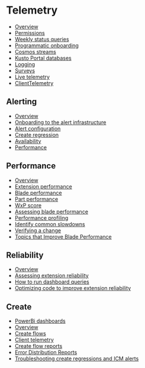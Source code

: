 
<a name="telemetry"></a>
# Telemetry

  * [Overview](top-extensions-telemetry.md#overview)
* [Permissions](top-extensions-telemetry.md#permissions)
* [Weekly status queries](top-extensions-telemetry.md#weekly-status-queries)
* [Programmatic onboarding](top-extensions-telemetry.md#programmatic-onboarding)
* [Cosmos streams](top-extensions-telemetry.md#cosmos-streams)
* [Kusto Portal databases](top-extensions-telemetry.md#kusto-portal-databases)
* [Logging](top-extensions-telemetry.md#logging)
* [Surveys](top-extensions-telemetry.md#surveys)
* [Live telemetry](top-extensions-telemetry.md#live-telemetry)
* [ClientTelemetry](top-extensions-telemetry.md#clienttelemetry)

 
<a name="telemetry-alerting"></a>
## Alerting

  * [Overview](top-extensions-telemetry-alerting.md#overview)
* [Onboarding to the alert infrastructure](top-extensions-telemetry-alerting.md#onboarding-to-the-alert-infrastructure)
* [Alert configuration](top-extensions-telemetry-alerting.md#alert-configuration)
* [Create regression](top-extensions-telemetry-alerting.md#create-regression)
* [Availability](top-extensions-telemetry-alerting.md#availability)
* [Performance](top-extensions-telemetry-alerting.md#performance)


<a name="telemetry-performance"></a>
## Performance

  * [Overview](portalfx-performance-overview.md#overview)
* [Extension performance](portalfx-performance-overview.md#extension-performance)
* [Blade performance](portalfx-performance-overview.md#blade-performance)
* [Part performance](portalfx-performance-overview.md#part-performance)
* [WxP score](portalfx-performance-overview.md#wxp-score)
* [Assessing blade performance](portalfx-performance-overview.md#assessing-blade-performance)
* [Performance profiling](portalfx-performance-overview.md#performance-profiling)
* [Identify common slowdowns](portalfx-performance-overview.md#identify-common-slowdowns)
* [Verifying a change](portalfx-performance-overview.md#verifying-a-change)
* [Topics that Improve Blade Performance](portalfx-performance-overview.md#topics-that-improve-blade-performance)


<a name="telemetry-reliability"></a>
## Reliability

  * [Overview](top-extensions-telemetry-reliability.md#overview)
* [Assessing extension reliability](top-extensions-telemetry-reliability.md#assessing-extension-reliability)
* [How to run dashboard queries](top-extensions-telemetry-reliability.md#how-to-run-dashboard-queries)
* [Optimizing code to improve extension reliability](top-extensions-telemetry-reliability.md#optimizing-code-to-improve-extension-reliability)


<a name="telemetry-create"></a>
## Create

  * [PowerBi dashboards](top-extensions-telemetry-create.md#powerbi-dashboards)
* [Overview](top-extensions-telemetry-create.md#overview)
* [Create flows](top-extensions-telemetry-create.md#create-flows)
* [Client telemetry](top-extensions-telemetry-create.md#client-telemetry)
* [Create flow reports](top-extensions-telemetry-create.md#create-flow-reports)
* [Error Distribution Reports](top-extensions-telemetry-create.md#error-distribution-reports)
* [Troubleshooting create regressions and ICM alerts](top-extensions-telemetry-create.md#troubleshooting-create-regressions-and-icm-alerts)
